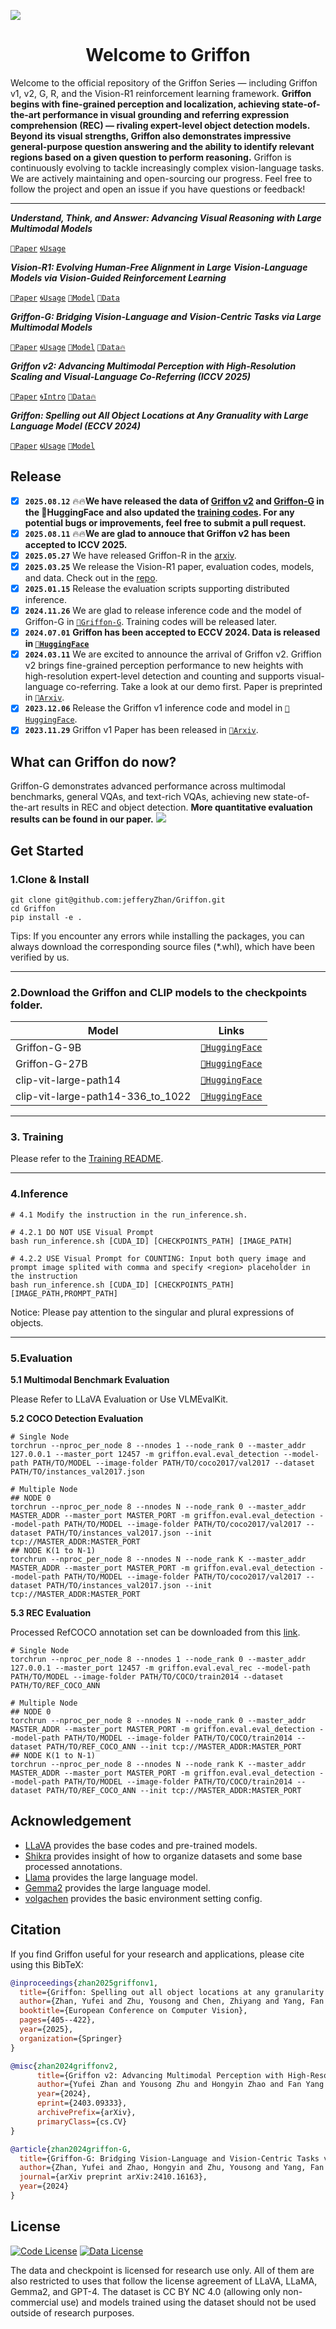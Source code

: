 ![](./docs/logo.jpg)

<div align="center">

# Welcome to Griffon

</div>

Welcome to the official repository of the Griffon Series — including Griffon v1, v2, G, R, and the Vision-R1 reinforcement learning framework. **Griffon begins with fine-grained perception and localization, achieving state-of-the-art performance in visual grounding and referring expression comprehension (REC) — rivaling expert-level object detection models. Beyond its visual strengths, Griffon also demonstrates impressive general-purpose question answering and the ability to identify relevant regions based on a given question to perform reasoning.** Griffon is continuously evolving to tackle increasingly complex vision-language tasks. We are actively maintaining and open-sourcing our progress. Feel free to follow the project and open an issue if you have questions or feedback!

---
***Understand, Think, and Answer: Advancing Visual Reasoning with Large Multimodal Models***

[`📕Paper`](https://arxiv.org/abs/2505.20753) [`🌀Usage`](./Griffon-R/README.md) 
<!-- [`🤗Model`](https://huggingface.co/collections/JefferyZhan/vision-r1-67e166f8b6a9ec3f6a664262) [`🤗Data`](https://huggingface.co/datasets/JefferyZhan/Vision-R1-Data) -->

***Vision-R1: Evolving Human-Free Alignment in Large Vision-Language Models via Vision-Guided Reinforcement Learning***

[`📕Paper`](https://arxiv.org/abs/2503.18013) [`🌀Usage`](./Vision-R1/README.md) [`🤗Model`](https://huggingface.co/collections/JefferyZhan/vision-r1-67e166f8b6a9ec3f6a664262) [`🤗Data`](https://huggingface.co/datasets/JefferyZhan/Vision-R1-Data)

***Griffon-G: Bridging Vision-Language and Vision-Centric Tasks via Large Multimodal Models***

[`📕Paper`](https://arxiv.org/abs/2410.16163) [`🌀Usage`](./README.md) [`🤗Model`](https://huggingface.co/collections/JefferyZhan/griffon-g-6729d8d65cd58b3f40e87794) [`🤗Data🔥`](https://huggingface.co/datasets/JefferyZhan/Griffon-G-CCMD-8M)

***Griffon v2: Advancing Multimodal Perception with High-Resolution Scaling and Visual-Language Co-Referring (ICCV 2025)***

[`📕Paper`](https://arxiv.org/abs/2403.09333) [`🌀Intro`](./docs/README_v2.md) [`🤗Data🔥`](https://huggingface.co/datasets/JefferyZhan/Griffon-V2-Data)

***Griffon: Spelling out All Object Locations at Any Granuality with Large Language Model (ECCV 2024)***

[`📕Paper`](https://arxiv.org/abs/2311.14552) [`🌀Usage`](./docs/README_v1.md) [`🤗Model`](https://huggingface.co/JefferyZhan/Griffon/tree/main)


## Release
- [x] **`2025.08.12`** 🔥🔥**We have released the data of [Griffon v2](https://huggingface.co/datasets/JefferyZhan/Griffon-V2-Data) and [Griffon-G](https://huggingface.co/datasets/JefferyZhan/Griffon-G-CCMD-8M) in the 🤗HuggingFace and also updated the [training codes](./docs/TRAIN_README.md). For any potential bugs or improvements, feel free to submit a pull request.**
- [x] **`2025.08.11`** 🔥🔥**We are glad to annouce that Griffon v2 has been accepted to ICCV 2025.**
- [x] **`2025.05.27`** We have released Griffon-R in the [arxiv](https://arxiv.org/abs/2505.20753).
- [x] **`2025.03.25`** We release the Vision-R1 paper, evaluation codes, models, and data. Check out in the [repo](Vision-R1/README.md).
- [x] **`2025.01.15`** Release the evaluation scripts supporting distributed inference.
- [x] **`2024.11.26`** We are glad to release inference code and the model of Griffon-G in [`🤗Griffon-G`](https://huggingface.co/collections/JefferyZhan/griffon-g-6729d8d65cd58b3f40e87794). Training codes will be released later.
- [x] **`2024.07.01`** **Griffon has been accepted to ECCV 2024. Data is released in [`🤗HuggingFace`](https://huggingface.co/datasets/JefferyZhan/Language-prompted-Localization-Dataset)**
- [x] **`2024.03.11`** We are excited to announce the arrival of Griffon v2. Griffion v2 brings fine-grained perception performance to new heights with high-resolution expert-level detection and counting and supports visual-language co-referring. Take a look at our demo first. Paper is preprinted in [`📕Arxiv`](https://arxiv.org/abs/2403.09333).
- [x] **`2023.12.06`** Release the Griffon v1 inference code and model in [`🤗HuggingFace`](https://huggingface.co/JefferyZhan/Griffon/tree/main).
- [x] **`2023.11.29`** Griffon v1 Paper has been released in [`📕Arxiv`](https://arxiv.org/abs/2311.14552).

## What can Griffon do now?
Griffon-G demonstrates advanced performance across multimodal benchmarks, general VQAs, and text-rich VQAs, achieving new state-of-the-art results in REC and object detection.
 **More quantitative evaluation results can be found in our paper.**
![](./docs/griffon-g.jpg)

## Get Started

### 1.Clone & Install

```shell
git clone git@github.com:jefferyZhan/Griffon.git
cd Griffon
pip install -e .
```
Tips: If you encounter any errors while installing the packages, you can always download the corresponding source files (*.whl), which have been verified by us.

---

### 2.Download the Griffon and CLIP models to the checkpoints folder.

| Model                                | Links                                  |
|---------                            |---------------------------------------|
| Griffon-G-9B                        | [`🤗HuggingFace`](https://huggingface.co/JefferyZhan/Griffon-G-gemma2-9B)    |
| Griffon-G-27B                        | [`🤗HuggingFace`](https://huggingface.co/JefferyZhan/Griffon-G-gemma2-27B/tree/main)    |
| clip-vit-large-path14               | [`🤗HuggingFace`](https://huggingface.co/openai/clip-vit-large-patch14)    |
| clip-vit-large-path14-336_to_1022   | [`🤗HuggingFace`](https://huggingface.co/JefferyZhan/clip-vit-large-path14-336_to_1022/tree/main)    |
---

### 3. Training
Please refer to the [Training README](./docs/TRAIN_README.md).

---
### 4.Inference

```shell
# 4.1 Modify the instruction in the run_inference.sh.

# 4.2.1 DO NOT USE Visual Prompt
bash run_inference.sh [CUDA_ID] [CHECKPOINTS_PATH] [IMAGE_PATH]

# 4.2.2 USE Visual Prompt for COUNTING: Input both query image and prompt image splited with comma and specify <region> placeholder in the instruction
bash run_inference.sh [CUDA_ID] [CHECKPOINTS_PATH] [IMAGE_PATH,PROMPT_PATH]
```
Notice: Please pay attention to the singular and plural expressions of objects.

---
### 5.Evaluation

**5.1 Multimodal Benchmark Evaluation**

Please Refer to LLaVA Evaluation or Use VLMEvalKit.


**5.2 COCO Detection Evaluation**


```shell
# Single Node
torchrun --nproc_per_node 8 --nnodes 1 --node_rank 0 --master_addr 127.0.0.1 --master_port 12457 -m griffon.eval.eval_detection --model-path PATH/TO/MODEL --image-folder PATH/TO/coco2017/val2017 --dataset PATH/TO/instances_val2017.json

# Multiple Node
## NODE 0
torchrun --nproc_per_node 8 --nnodes N --node_rank 0 --master_addr MASTER_ADDR --master_port MASTER_PORT -m griffon.eval.eval_detection --model-path PATH/TO/MODEL --image-folder PATH/TO/coco2017/val2017 --dataset PATH/TO/instances_val2017.json --init tcp://MASTER_ADDR:MASTER_PORT
## NODE K(1 to N-1)
torchrun --nproc_per_node 8 --nnodes N --node_rank K --master_addr MASTER_ADDR --master_port MASTER_PORT -m griffon.eval.eval_detection --model-path PATH/TO/MODEL --image-folder PATH/TO/coco2017/val2017 --dataset PATH/TO/instances_val2017.json --init tcp://MASTER_ADDR:MASTER_PORT
```


**5.3 REC Evaluation**

Processed RefCOCO annotation set can be downloaded from this [link](https://drive.google.com/file/d/1Yh1l-f-rLSWkAlXUkZiHmK7oUC9NCmGl/view?usp=sharing).

```shell
# Single Node
torchrun --nproc_per_node 8 --nnodes 1 --node_rank 0 --master_addr 127.0.0.1 --master_port 12457 -m griffon.eval.eval_rec --model-path PATH/TO/MODEL --image-folder PATH/TO/COCO/train2014 --dataset PATH/TO/REF_COCO_ANN

# Multiple Node
## NODE 0
torchrun --nproc_per_node 8 --nnodes N --node_rank 0 --master_addr MASTER_ADDR --master_port MASTER_PORT -m griffon.eval.eval_detection --model-path PATH/TO/MODEL --image-folder PATH/TO/COCO/train2014 --dataset PATH/TO/REF_COCO_ANN --init tcp://MASTER_ADDR:MASTER_PORT
## NODE K(1 to N-1)
torchrun --nproc_per_node 8 --nnodes N --node_rank K --master_addr MASTER_ADDR --master_port MASTER_PORT -m griffon.eval.eval_detection --model-path PATH/TO/MODEL --image-folder PATH/TO/COCO/train2014 --dataset PATH/TO/REF_COCO_ANN --init tcp://MASTER_ADDR:MASTER_PORT
```

## Acknowledgement

- [LLaVA](https://github.com/haotian-liu/LLaVA/tree/main) provides the base codes and pre-trained models.
- [Shikra](https://github.com/shikras/shikra) provides insight of how to organize datasets and some base processed annotations.
- [Llama](https://github.com/facebookresearch/llama) provides the large language model.
- [Gemma2](https://arxiv.org/abs/2408.00118) provides the large language model.
- [volgachen](https://github.com/volgachen/Awesome-AI-Environment) provides the basic environment setting config.

## Citation
If you find Griffon useful for your research and applications, please cite using this BibTeX:
```bibtex
@inproceedings{zhan2025griffonv1,
  title={Griffon: Spelling out all object locations at any granularity with large language models},
  author={Zhan, Yufei and Zhu, Yousong and Chen, Zhiyang and Yang, Fan and Tang, Ming and Wang, Jinqiao},
  booktitle={European Conference on Computer Vision},
  pages={405--422},
  year={2025},
  organization={Springer}
}

@misc{zhan2024griffonv2,
      title={Griffon v2: Advancing Multimodal Perception with High-Resolution Scaling and Visual-Language Co-Referring}, 
      author={Yufei Zhan and Yousong Zhu and Hongyin Zhao and Fan Yang and Ming Tang and Jinqiao Wang},
      year={2024},
      eprint={2403.09333},
      archivePrefix={arXiv},
      primaryClass={cs.CV}
}

@article{zhan2024griffon-G,
  title={Griffon-G: Bridging Vision-Language and Vision-Centric Tasks via Large Multimodal Models},
  author={Zhan, Yufei and Zhao, Hongyin and Zhu, Yousong and Yang, Fan and Tang, Ming and Wang, Jinqiao},
  journal={arXiv preprint arXiv:2410.16163},
  year={2024}
}
```

## License

[![Code License](https://img.shields.io/badge/Code%20License-Apache_2.0-green.svg)](https://github.com/tatsu-lab/stanford_alpaca/blob/main/LICENSE)
[![Data License](https://img.shields.io/badge/Data%20License-CC%20By%20NC%204.0-red.svg)](https://github.com/tatsu-lab/stanford_alpaca/blob/main/DATA_LICENSE)

The data and checkpoint is licensed for research use only. All of them are also restricted to uses that follow the license agreement of LLaVA, LLaMA, Gemma2, and GPT-4. The dataset is CC BY NC 4.0 (allowing only non-commercial use) and models trained using the dataset should not be used outside of research purposes.